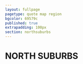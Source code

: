 ```yaml
---
layout: fullpage
pagetype: quote map region
bgcolor: 69579c
published: true
extrapadding: 100px
section: northsuburbs
---
```


<div id="north" class="mapstage"></div>

# NORTH SUBURBS